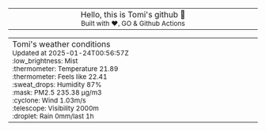 
<div align="center">
<table>
<tbody>
<td align="center">
<img width="2000" height="0"><br>
Hello, this is Tomi's github 👋<br>
<sup>Built with ❤️, GO & Github Actions</sup><br>
<img width="2000" height="0">
</td>
</tbody>
</table>
</div>
<table>
<tbody>
<td align="left">
<img width="2000" height="0"><br>
Tomi's weather conditions<br>
<sup>Updated at 2025-01-24T00:56:57Z</sup><br>
<sup>:low_brightness: Mist</sup><br>
<sup>:thermometer: Temperature 21.89 </sup><br>
<sup>:thermometer: Feels like 22.41</sup><br>
<sup>:sweat_drops: Humidity 87%</sup><br>
<sup>:mask: PM2.5 235.38 μg/m3</sup><br>
<sup>:cyclone: Wind 1.03m/s </sup><br>
<sup>:telescope: Visibility 2000m </sup><br>
<sup>:droplet: Rain 0mm/last 1h </sup><br>
<img width="2000" height="0">
</td>
<td align="left">
<img width="2000" height="0"><br>
<br>
<img width="2000" height="0">
</td>
</tbody>
</table>
</div>
    